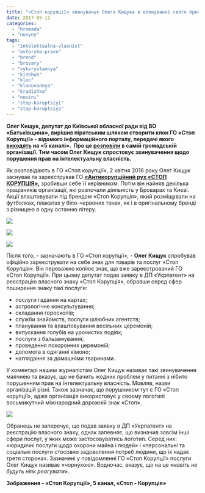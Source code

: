```yaml
---
title: "«Стоп корупції» звинувачує Олега Кищука в клонуванні свого бренду"
date: 2017-05-11
categories: 
  - "hromada"
  - "novyny"
tags: 
  - "intelektualna-vlasnist"
  - "avtorske-pravo"
  - "brend"
  - "brovary"
  - "vykorystannya"
  - "kishhuk"
  - "klon"
  - "klonuvannya"
  - "kradizhka"
  - "novini"
  - "stop-koruptsiyi"
  - "stop-koruptsiya"
---
```


**Олег Кищук, депутат до Київської обласної ради від ВО «Батьківщина», вирішив піратським шляхом створити клон ГО «Стоп Корупції» - відомого інформаційного порталу, передачі якого [виходять](http://www.5.ua/programy/stop-koruptsii-42.html) на «5 каналі».  Про це [розповіли](http://stopcor.org/fermer-z-brovarskogo-rayonu-oleg-kishhuk-virishiv-piratskim-shlyahom-stvoriti-klon-stop-koruptsiyi/) в самій громадській організації. Тим часом Олег Кищук спростовує звинувачення щодо порушення прав на інтелектуальну власність.**

Як розповідають в ГО «Стоп корупції», 2 квітня 2016 року Олег Кищук заснував та зареєстрував ГО [**«Антикорупційний рух «СТОП КОРУПЦІЯ»,**](https://www.facebook.com/stopcorkoe/) зробивши себе її керівником. Потім він найняв декілька працівників організації, які розпочали діяльність у Броварах та Києві. Акції влаштовували під брендом «Стоп Корупція», який розміщували на футболках, плакатах у біло-червоних тонах, як і в оригінальному бренді з різницею в одну останню літеру.

[![](https://mpz.brovary.org/wp-content/uploads/2017/05/Kyshhuk-Stop-Koruptsiyi-8.jpg)](https://mpz.brovary.org/wp-content/uploads/2017/05/Kyshhuk-Stop-Koruptsiyi-8.jpg)

[![](https://mpz.brovary.org/wp-content/uploads/2017/05/Kyshhuk-Stop-Koruptsiyi-7.jpg)](https://mpz.brovary.org/wp-content/uploads/2017/05/Kyshhuk-Stop-Koruptsiyi-7.jpg)

[![](https://mpz.brovary.org/wp-content/uploads/2017/05/Kyshhuk-Stop-Koruptsiyi-6.jpg)](https://mpz.brovary.org/wp-content/uploads/2017/05/Kyshhuk-Stop-Koruptsiyi-6.jpg)

Після того, - зазначають в ГО «Стоп корупції», - **Олег Кищук** спробував офіційно зареєструвати на себе знак для товарів та послуг «Стоп Корупція». Він переважно копіює знак, що вже зареєстрований ГО «Стоп Корупції». При цьому депутат подав заявку в ДП «Укрпатент» на реєстрацію власного знаку «Стоп Корупція», обравши серед сфер поширення знаку такі послуги:

- послуги гадання на картах;
- астрологічне консультування;
- складання гороскопів;
- служби знайомств, послуги шлюбних агентств;
- планування та влаштовування весільних церемоній;
- випускання голубів на урочистих подіях;
- послуги з бальзамування;
- проведення похоронних церемоній;
- допомога в одяганні кімоно;
- наглядання за домашніми тваринами.

У коментарі нашим журналістам Олег Кищук називає такі звинувачення маячнею та вказує, що не бачить жодних проблем у питанні з нібито порушенням прав на інтелектуальну власність. Мовляв, назви організацій різні. Також зазначає, що порушником тут є ГО «Стоп корупції», адже організація використовує у своєму логотипі восьмикутний міжнародний дорожній знак «Стоп».

[![](https://mpz.brovary.org/wp-content/uploads/2017/05/Stop-Koruptsiyi-5-kanal-..jpg)](https://mpz.brovary.org/wp-content/uploads/2017/05/Stop-Koruptsiyi-5-kanal-..jpg)

Обранець не заперечує, що подав заявку в ДП «Укрпатент» на реєстрацію власного знаку, однак запевняє, що визначив зовсім інші сфери послуг, у яких може застосовуватись логотип. Серед них: «юридичні послуги щодо охорони майна і людей» і «персональні та соціальні послуги стосовно задоволення потреб людини, що їх надає третя сторона». Зазначені у повідомленні ГО «Стоп Корупції» послуги Олег Кищук називає «чорнухою». Водночас, вказує, що на це «_навіть не будуть ніяк реагувати_».

**Зображення - «Стоп Корупції», 5 канал, «Стоп - Корупція»**
